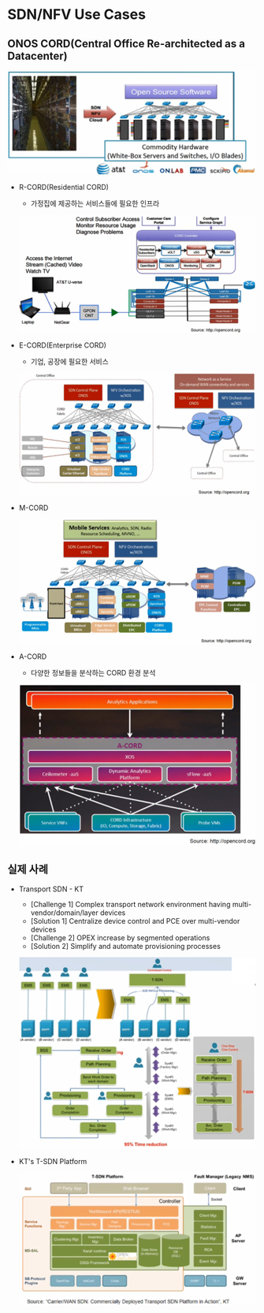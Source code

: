 # SDN/NFV Use Cases

## ONOS CORD(Central Office Re-architected as a Datacenter)

![image-20210208111459565](images/image-20210208111459565.png)



- R-CORD(Residential CORD)

  - 가정집에 제공하는 서비스들에 필요한 인프라

  ![image-20210208111508570](images/image-20210208111508570.png)



- E-CORD(Enterprise CORD)

  - 기업, 공장에 필요한 서비스

  ![image-20210208111516109](images/image-20210208111516109.png)



- M-CORD

  ![image-20210208111536282](images/image-20210208111536282.png)



- A-CORD

  - 다양한 정보들을 분삭하는 CORD 환경 분석

  ![image-20210208111615270](images/image-20210208111615270.png)



## 실제 사례

- Transport SDN - KT

  - [Challenge 1] Complex transport network environment having multi-vendor/domain/layer devices
  - [Solution 1] Centralize device control and PCE over multi-vendor devices
  - [Challenge 2] OPEX increase by segmented operations
  - [Solution 2] Simplify and automate provisioning processes

  ![image-20210208112012702](images/image-20210208112012702.png)



- KT's T-SDN Platform

  ![image-20210208112046945](images/image-20210208112046945.png)
